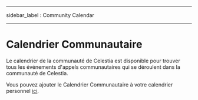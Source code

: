 - - -
sidebar_label : Community Calendar
- - -

# Calendrier Communautaire

Le calendrier de la communauté de Celestia est disponible pour trouver tous les événements d'appels communautaires qui se déroulent dans la communauté de Celestia.

Vous pouvez ajouter le Calendrier Communautaire à votre calendrier personnel [ici](https://calendar.google.com/calendar/u/0?cid=Y19za2JzbjIzNWszYmlzdHNoZ3RvNmw5ODYyNEBncm91cC5jYWxlbmRhci5nb29nbGUuY29t).
